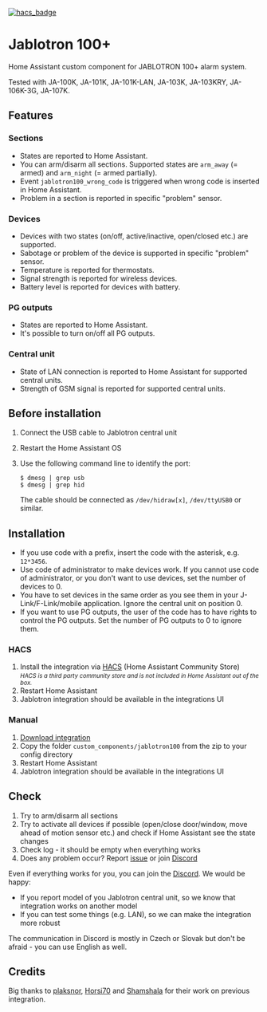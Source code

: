 [![hacs_badge](https://img.shields.io/badge/HACS-Default-orange.svg?style=for-the-badge)](https://github.com/hacs/default)

# Jablotron 100+

Home Assistant custom component for JABLOTRON 100+ alarm system.

Tested with JA-100K, JA-101K, JA-101K-LAN, JA-103K, JA-103KRY, JA-106K-3G, JA-107K.


## Features

### Sections

- States are reported to Home Assistant.
- You can arm/disarm all sections. Supported states are `arm_away` (= armed) and `arm_night` (= armed partially).
- Event `jablotron100_wrong_code` is triggered when wrong code is inserted in Home Assistant.
- Problem in a section is reported in specific "problem" sensor.

### Devices

- Devices with two states (on/off, active/inactive, open/closed etc.) are supported.
- Sabotage or problem of the device is supported in specific "problem" sensor.
- Temperature is reported for thermostats.
- Signal strength is reported for wireless devices.
- Battery level is reported for devices with battery.

### PG outputs

- States are reported to Home Assistant.
- It's possible to turn on/off all PG outputs.

### Central unit

- State of LAN connection is reported to Home Assistant for supported central units.
- Strength of GSM signal is reported for supported central units.


## Before installation

1. Connect the USB cable to Jablotron central unit
2. Restart the Home Assistant OS
3. Use the following command line to identify the port:

    ```
    $ dmesg | grep usb
    $ dmesg | grep hid
    ```

    The cable should be connected as `/dev/hidraw[x]`, `/dev/ttyUSB0` or similar.


## Installation

- If you use code with a prefix, insert the code with the asterisk, e.g. `12*3456`.
- Use code of administrator to make devices work. If you cannot use code of administrator, or you don't want to use devices, set the number of devices to 0.
- You have to set devices in the same order as you see them in your J-Link/F-Link/mobile application. Ignore the central unit on position 0.
- If you want to use PG outputs, the user of the code has to have rights to control the PG outputs. Set the number of PG outputs to 0 to ignore them.

### HACS

1. Install the integration via [HACS](https://hacs.xyz/) (Home Assistant Community Store)  
    <small>*HACS is a third party community store and is not included in Home Assistant out of the box.*</small>
2. Restart Home Assistant
3. Jablotron integration should be available in the integrations UI

### Manual

1. [Download integration](https://github.com/kukulich/home-assistant-jablotron100/releases/)
2. Copy the folder `custom_components/jablotron100` from the zip to your config directory
3. Restart Home Assistant
4. Jablotron integration should be available in the integrations UI


## Check

1. Try to arm/disarm all sections
2. Try to activate all devices if possible (open/close door/window, move ahead of motion sensor etc.) and check if Home Assistant see the state changes
3. Check log - it should be empty when everything works
4. Does any problem occur? Report [issue](https://github.com/kukulich/home-assistant-jablotron100/issues) or join [Discord](https://discord.gg/bNmaB6n)

Even if everything works for you, you can join the [Discord](https://discord.gg/bNmaB6n).
We would be happy:
 - If you report model of you Jablotron central unit, so we know that integration works on another model
 - If you can test some things (e.g. LAN), so we can make the integration more robust

The communication in Discord is mostly in Czech or Slovak but don't be afraid - you can use English as well.


## Credits

Big thanks to [plaksnor](https://github.com/plaksnor/), [Horsi70](https://github.com/Horsi70/) and [Shamshala](https://github.com/Shamshala/) for their work on previous integration.
